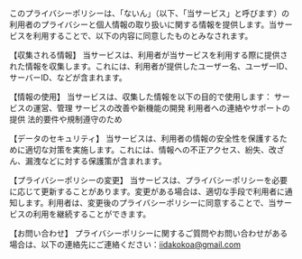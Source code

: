 このプライバシーポリシーは、「ないん」（以下、「当サービス」と呼びます）の利用者のプライバシーと個人情報の取り扱いに関する情報を提供します。当サービスを利用することで、以下の内容に同意したものとみなされます。

【収集される情報】
当サービスは、利用者が当サービスを利用する際に提供された情報を収集します。これには、利用者が提供したユーザー名、ユーザーID、サーバーID、などが含まれます。


【情報の使用】
当サービスは、収集した情報を以下の目的で使用します：
サービスの運営、管理
サービスの改善や新機能の開発
利用者への連絡やサポートの提供
法的要件や規制遵守のため


【データのセキュリティ】
当サービスは、利用者の情報の安全性を保護するために適切な対策を実施します。これには、情報への不正アクセス、紛失、改ざん、漏洩などに対する保護策が含まれます。


【プライバシーポリシーの変更】
当サービスは、プライバシーポリシーを必要に応じて更新することがあります。変更がある場合は、適切な手段で利用者に通知します。利用者は、変更後のプライバシーポリシーに同意することで、当サービスの利用を継続することができます。

【お問い合わせ】
プライバシーポリシーに関するご質問やお問い合わせがある場合は、以下の連絡先にご連絡ください：iidakokoa@gmail.com
